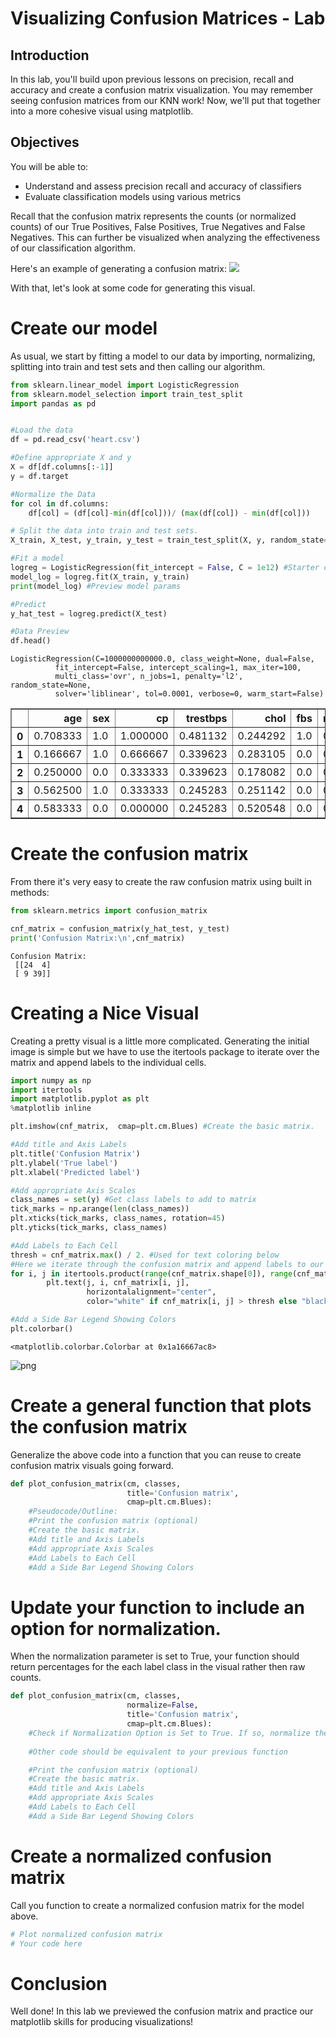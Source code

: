 
# Visualizing Confusion Matrices - Lab

## Introduction

In this lab, you'll build upon previous lessons on precision, recall and accuracy and create a confusion matrix visualization. You may remember seeing confusion matrices from our KNN work! Now, we'll put that together into a more cohesive visual using matplotlib.  

## Objectives

You will be able to:
* Understand and assess precision recall and accuracy of classifiers
* Evaluate classification models using various metrics

Recall that the confusion matrix represents the counts (or normalized counts) of our True Positives, False Positives, True Negatives and False Negatives. This can further be visualized when analyzing the effectiveness of our classification algorithm.   
  
Here's an example of generating a confusion matrix:
![](./images/confusion_matrix2.png)

With that, let's look at some code for generating this visual.

# Create our model
As usual, we start by fitting a model to our data by importing, normalizing, splitting into train and test sets and then calling our algorithm.


```python
from sklearn.linear_model import LogisticRegression
from sklearn.model_selection import train_test_split
import pandas as pd


#Load the data
df = pd.read_csv('heart.csv')

#Define appropriate X and y
X = df[df.columns[:-1]]
y = df.target

#Normalize the Data
for col in df.columns:
    df[col] = (df[col]-min(df[col]))/ (max(df[col]) - min(df[col]))

# Split the data into train and test sets.
X_train, X_test, y_train, y_test = train_test_split(X, y, random_state=0)

#Fit a model
logreg = LogisticRegression(fit_intercept = False, C = 1e12) #Starter code
model_log = logreg.fit(X_train, y_train)
print(model_log) #Preview model params

#Predict
y_hat_test = logreg.predict(X_test)

#Data Preview
df.head()
```

    LogisticRegression(C=1000000000000.0, class_weight=None, dual=False,
              fit_intercept=False, intercept_scaling=1, max_iter=100,
              multi_class='ovr', n_jobs=1, penalty='l2', random_state=None,
              solver='liblinear', tol=0.0001, verbose=0, warm_start=False)





<div>
<style scoped>
    .dataframe tbody tr th:only-of-type {
        vertical-align: middle;
    }

    .dataframe tbody tr th {
        vertical-align: top;
    }

    .dataframe thead th {
        text-align: right;
    }
</style>
<table border="1" class="dataframe">
  <thead>
    <tr style="text-align: right;">
      <th></th>
      <th>age</th>
      <th>sex</th>
      <th>cp</th>
      <th>trestbps</th>
      <th>chol</th>
      <th>fbs</th>
      <th>restecg</th>
      <th>thalach</th>
      <th>exang</th>
      <th>oldpeak</th>
      <th>slope</th>
      <th>ca</th>
      <th>thal</th>
      <th>target</th>
    </tr>
  </thead>
  <tbody>
    <tr>
      <th>0</th>
      <td>0.708333</td>
      <td>1.0</td>
      <td>1.000000</td>
      <td>0.481132</td>
      <td>0.244292</td>
      <td>1.0</td>
      <td>0.0</td>
      <td>0.603053</td>
      <td>0.0</td>
      <td>0.370968</td>
      <td>0.0</td>
      <td>0.0</td>
      <td>0.333333</td>
      <td>1.0</td>
    </tr>
    <tr>
      <th>1</th>
      <td>0.166667</td>
      <td>1.0</td>
      <td>0.666667</td>
      <td>0.339623</td>
      <td>0.283105</td>
      <td>0.0</td>
      <td>0.5</td>
      <td>0.885496</td>
      <td>0.0</td>
      <td>0.564516</td>
      <td>0.0</td>
      <td>0.0</td>
      <td>0.666667</td>
      <td>1.0</td>
    </tr>
    <tr>
      <th>2</th>
      <td>0.250000</td>
      <td>0.0</td>
      <td>0.333333</td>
      <td>0.339623</td>
      <td>0.178082</td>
      <td>0.0</td>
      <td>0.0</td>
      <td>0.770992</td>
      <td>0.0</td>
      <td>0.225806</td>
      <td>1.0</td>
      <td>0.0</td>
      <td>0.666667</td>
      <td>1.0</td>
    </tr>
    <tr>
      <th>3</th>
      <td>0.562500</td>
      <td>1.0</td>
      <td>0.333333</td>
      <td>0.245283</td>
      <td>0.251142</td>
      <td>0.0</td>
      <td>0.5</td>
      <td>0.816794</td>
      <td>0.0</td>
      <td>0.129032</td>
      <td>1.0</td>
      <td>0.0</td>
      <td>0.666667</td>
      <td>1.0</td>
    </tr>
    <tr>
      <th>4</th>
      <td>0.583333</td>
      <td>0.0</td>
      <td>0.000000</td>
      <td>0.245283</td>
      <td>0.520548</td>
      <td>0.0</td>
      <td>0.5</td>
      <td>0.702290</td>
      <td>1.0</td>
      <td>0.096774</td>
      <td>1.0</td>
      <td>0.0</td>
      <td>0.666667</td>
      <td>1.0</td>
    </tr>
  </tbody>
</table>
</div>



# Create the confusion matrix
From there it's very easy to create the raw confusion matrix using built in methods:


```python
from sklearn.metrics import confusion_matrix

cnf_matrix = confusion_matrix(y_hat_test, y_test)
print('Confusion Matrix:\n',cnf_matrix)
```

    Confusion Matrix:
     [[24  4]
     [ 9 39]]


# Creating a Nice Visual
Creating a pretty visual is a little more complicated. Generating the initial image is simple but we have to use the itertools package to iterate over the matrix and append labels to the individual cells.


```python
import numpy as np
import itertools
import matplotlib.pyplot as plt
%matplotlib inline

plt.imshow(cnf_matrix,  cmap=plt.cm.Blues) #Create the basic matrix.

#Add title and Axis Labels
plt.title('Confusion Matrix')
plt.ylabel('True label')
plt.xlabel('Predicted label')

#Add appropriate Axis Scales
class_names = set(y) #Get class labels to add to matrix
tick_marks = np.arange(len(class_names))
plt.xticks(tick_marks, class_names, rotation=45)
plt.yticks(tick_marks, class_names)

#Add Labels to Each Cell
thresh = cnf_matrix.max() / 2. #Used for text coloring below
#Here we iterate through the confusion matrix and append labels to our visualization.
for i, j in itertools.product(range(cnf_matrix.shape[0]), range(cnf_matrix.shape[1])):
        plt.text(j, i, cnf_matrix[i, j],
                 horizontalalignment="center",
                 color="white" if cnf_matrix[i, j] > thresh else "black")

#Add a Side Bar Legend Showing Colors
plt.colorbar()
```




    <matplotlib.colorbar.Colorbar at 0x1a16667ac8>




![png](index_files/index_7_1.png)


# Create a general function that plots the confusion matrix
Generalize the above code into a function that you can reuse to create confusion matrix visuals going forward.


```python
def plot_confusion_matrix(cm, classes,
                          title='Confusion matrix',
                          cmap=plt.cm.Blues):
    #Pseudocode/Outline:
    #Print the confusion matrix (optional)
    #Create the basic matrix.
    #Add title and Axis Labels
    #Add appropriate Axis Scales
    #Add Labels to Each Cell
    #Add a Side Bar Legend Showing Colors
```

# Update your function to include an option for normalization.
When the normalization parameter is set to True, your function should return percentages for the each label class in the visual rather then raw counts.


```python
def plot_confusion_matrix(cm, classes,
                          normalize=False,
                          title='Confusion matrix',
                          cmap=plt.cm.Blues):
    #Check if Normalization Option is Set to True. If so, normalize the raw confusion matrix before visualizing
    
    #Other code should be equivalent to your previous function

    #Print the confusion matrix (optional)
    #Create the basic matrix.
    #Add title and Axis Labels
    #Add appropriate Axis Scales
    #Add Labels to Each Cell
    #Add a Side Bar Legend Showing Colors
```

# Create a normalized confusion matrix
Call you function to create a normalized confusion matrix for the model above.


```python
# Plot normalized confusion matrix
# Your code here
```

# Conclusion
Well done! In this lab we previewed the confusion matrix and practice our matplotlib skills for producing visualizations!
